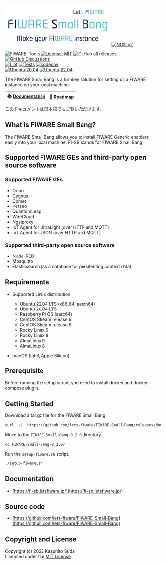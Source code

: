 [![FIWARE Small BangBanner](https://raw.githubusercontent.com/lets-fiware/FIWARE-Small-Bang/gh-pages/images/FIWARE-Small-Bang-non-free.png)](https://www.letsfiware.jp/)
[![NGSI v2](https://img.shields.io/badge/NGSI-v2-5dc0cf.svg)](https://fiware-ges.github.io/orion/api/v2/stable/)

![FIWARE: Tools](https://nexus.lab.fiware.org/repository/raw/public/badges/chapters/deployment-tools.svg)
[![License: MIT](https://img.shields.io/github/license/lets-fiware/FIWARE-Small-Bang.svg)](https://opensource.org/licenses/MIT)
![GitHub all releases](https://img.shields.io/github/downloads/lets-fiware/FIWARE-Small-Bang/total)
[![GitHub Discussions](https://img.shields.io/github/discussions/lets-fiware/FIWARE-Small-Bang)](https://github.com/lets-fiware/FIWARE-Small-Bang/discussions)
<br/>
[![Lint](https://github.com/lets-fiware/FIWARE-Small-Bang/actions/workflows/lint.yml/badge.svg)](https://github.com/lets-fiware/FIWARE-Small-Bang/actions/workflows/lint.yml)
[![Tests](https://github.com/lets-fiware/FIWARE-Small-Bang/actions/workflows/ubuntu-latest.yml/badge.svg)](https://github.com/lets-fiware/FIWARE-Small-Bang/actions/workflows/ubuntu-latest.yml)
[![codecov](https://codecov.io/gh/lets-fiware/FIWARE-Small-Bang/graph/badge.svg?token=NYMGIUqFlH)](https://codecov.io/gh/lets-fiware/FIWARE-Small-Bang)
<br/>
[![Ubuntu 20.04](https://github.com/lets-fiware/FIWARE-Small-Bang/actions/workflows/ubuntu-20.04.yml/badge.svg)](https://github.com/lets-fiware/FIWARE-Small-Bang/actions/workflows/ubuntu-20.04.yml)
[![Ubuntu 22.04](https://github.com/lets-fiware/FIWARE-Small-Bang/actions/workflows/ubuntu-22.04.yml/badge.svg)](https://github.com/lets-fiware/FIWARE-Small-Bang/actions/workflows/ubuntu-22.04.yml)
<br/>

The FIWARE Small Bang is a turnkey solution for setting up a FIWARE instance on your local machine.

| :books: [Documentation](https://fi-sb.letsfiware.jp/) | :dart: [Roadmap](./ROADMAP.md) |
|-------------------------------------------------------|--------------------------------|

このドキュメントは[日本語](./README_ja.md)でもご覧いただけます。

## What is FIWARE Small Bang?

The FIWARE Small Bang allows you to install FIWARE Generic enablers easily into your local machine.
FI-SB stands for FIWARE Small Bang.

## Supported FIWARE GEs and third-party open source software

### Supported FIWARE GEs

-   Orion
-   Cygnus
-   Comet
-   Perseo
-   QuantumLeap
-   WireCloud
-   Ngsiproxy
-   IoT Agent for UltraLight (over HTTP and MQTT)
-   IoT Agent for JSON (over HTTP and MQTT)

### Supported third-party open source software

-   Node-RED
-   Mosquitto
-   Elasticsearch (as a database for persitenting context data)

## Requirements

-   Supported Linux distribution
    -   Ubuntu 22.04 LTS (x86_64, aarch64)
    -   Ubuntu 20.04 LTS
    -   Raspberry Pi OS (aarc64)
    -   CentOS Stream release 9
    -   CentOS Stream release 8
    -   Rocky Linux 9
    -   Rocky Linux 8
    -   AlmaLinux 9
    -   AlmaLinux 8

-   macOS (Intel, Apple Silicon)

## Prerequisite

Before running the setup script, you need to install docker and docker compose plugin.

## Getting Started

Download a tar.gz file for the FIWARE Small Bang.

```bash
curl -sL  https://github.com/lets-fiware/FIWARE-Small-Bang/releases/download/v0.2.0/FIWARE-Small-Bang-0.2.0.tar.gz | tar zxf -
```

Move to the `FIWARE-Small-Bang-0.2.0` directory.

```bash
cd FIWARE-Small-Bang-0.2.0/
```

Run the `setup-fiware.sh` script.

```bash
./setup-fiware.sh
```

## Documentation

-   [https://fi-sb.letsfiware.jp/](https://fi-sb.letsfiware.jp/)

## Source code 

-   [https://github.com/lets-fiware/FIWARE-Small-Bang](https://github.com/lets-fiware/FIWARE-Small-Bang)

## Copyright and License

Copyright (c) 2023 Kazuhito Suda<br>
Licensed under the [MIT License](./LICENSE).
